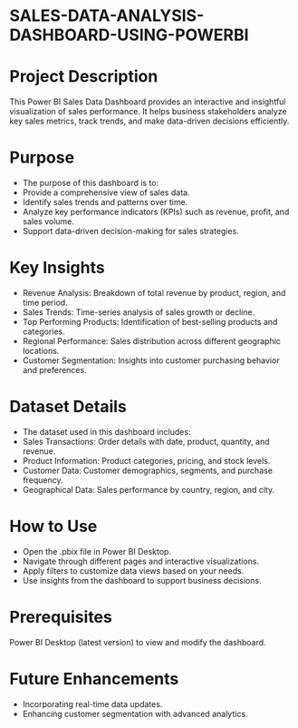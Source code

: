 # SALES-DATA-ANALYSIS-DASHBOARD-USING-POWERBI

# Project Description

This Power BI Sales Data Dashboard provides an interactive and insightful visualization of sales performance. It helps business stakeholders analyze key sales metrics, track trends, and make data-driven decisions efficiently.

# Purpose

- The purpose of this dashboard is to:
- Provide a comprehensive view of sales data.
- Identify sales trends and patterns over time.
- Analyze key performance indicators (KPIs) such as revenue, profit, and sales volume.
- Support data-driven decision-making for sales strategies.

# Key Insights

- Revenue Analysis: Breakdown of total revenue by product, region, and time period.
- Sales Trends: Time-series analysis of sales growth or decline.
- Top Performing Products: Identification of best-selling products and categories.
- Regional Performance: Sales distribution across different geographic locations.
- Customer Segmentation: Insights into customer purchasing behavior and preferences.

# Dataset Details

- The dataset used in this dashboard includes:
- Sales Transactions: Order details with date, product, quantity, and revenue.
- Product Information: Product categories, pricing, and stock levels.
- Customer Data: Customer demographics, segments, and purchase frequency.
- Geographical Data: Sales performance by country, region, and city.

# How to Use

- Open the .pbix file in Power BI Desktop.
- Navigate through different pages and interactive visualizations.
- Apply filters to customize data views based on your needs.
- Use insights from the dashboard to support business decisions.

# Prerequisites

Power BI Desktop (latest version) to view and modify the dashboard.

# Future Enhancements

- Incorporating real-time data updates.
- Enhancing customer segmentation with advanced analytics.
